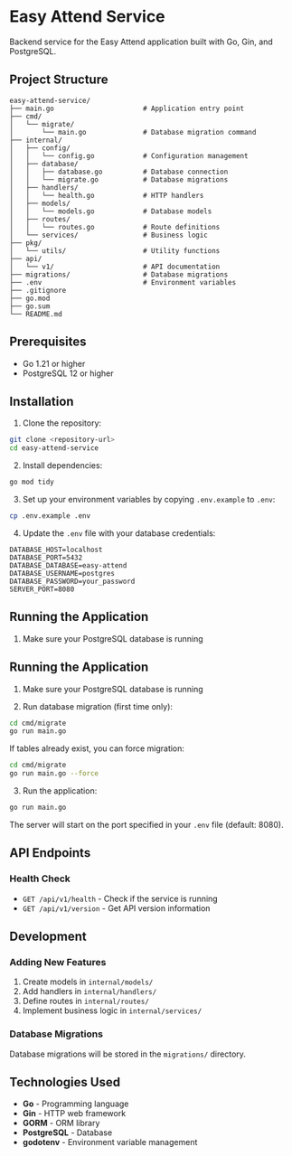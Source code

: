 # Easy Attend Service

Backend service for the Easy Attend application built with Go, Gin, and PostgreSQL.

## Project Structure

```
easy-attend-service/
├── main.go                      # Application entry point
├── cmd/
│   └── migrate/
│       └── main.go              # Database migration command
├── internal/
│   ├── config/
│   │   └── config.go            # Configuration management
│   ├── database/
│   │   ├── database.go          # Database connection
│   │   └── migrate.go           # Database migrations
│   ├── handlers/
│   │   └── health.go            # HTTP handlers
│   ├── models/
│   │   └── models.go            # Database models
│   ├── routes/
│   │   └── routes.go            # Route definitions
│   └── services/                # Business logic
├── pkg/
│   └── utils/                   # Utility functions
├── api/
│   └── v1/                      # API documentation
├── migrations/                  # Database migrations
├── .env                         # Environment variables
├── .gitignore
├── go.mod
├── go.sum
└── README.md
```

## Prerequisites

- Go 1.21 or higher
- PostgreSQL 12 or higher

## Installation

1. Clone the repository:
```bash
git clone <repository-url>
cd easy-attend-service
```

2. Install dependencies:
```bash
go mod tidy
```

3. Set up your environment variables by copying `.env.example` to `.env`:
```bash
cp .env.example .env
```

4. Update the `.env` file with your database credentials:
```
DATABASE_HOST=localhost
DATABASE_PORT=5432
DATABASE_DATABASE=easy-attend
DATABASE_USERNAME=postgres
DATABASE_PASSWORD=your_password
SERVER_PORT=8080
```

## Running the Application

1. Make sure your PostgreSQL database is running

## Running the Application

1. Make sure your PostgreSQL database is running

2. Run database migration (first time only):
```bash
cd cmd/migrate
go run main.go
```

If tables already exist, you can force migration:
```bash
cd cmd/migrate
go run main.go --force
```

3. Run the application:
```bash
go run main.go
```

The server will start on the port specified in your `.env` file (default: 8080).

## API Endpoints

### Health Check
- `GET /api/v1/health` - Check if the service is running
- `GET /api/v1/version` - Get API version information

## Development

### Adding New Features

1. Create models in `internal/models/`
2. Add handlers in `internal/handlers/`
3. Define routes in `internal/routes/`
4. Implement business logic in `internal/services/`

### Database Migrations

Database migrations will be stored in the `migrations/` directory.

## Technologies Used

- **Go** - Programming language
- **Gin** - HTTP web framework
- **GORM** - ORM library
- **PostgreSQL** - Database
- **godotenv** - Environment variable management